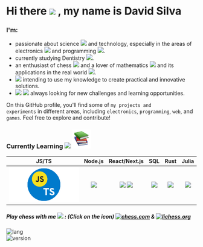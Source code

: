 
# Hi there <img width=4% src="https://em-content.zobj.net/source/microsoft-teams/337/waving-hand_1f44b.png"/> , my name is **David Silva**

### I'm:
- passionate about science <img width=1.5% src="https://em-content.zobj.net/thumbs/160/microsoft/319/dna_1f9ec.png"/> and technology, especially in the areas of electronics <img width=1.5% src="https://img.icons8.com/?size=1x&id=26246&format=png"/> and programming <img width=1.5% src="https://em-content.zobj.net/thumbs/120/microsoft/319/technologist-medium-skin-tone_1f9d1-1f3fd-200d-1f4bb.png"/>.
- currently studying Dentistry <img width=1.5% src="https://em-content.zobj.net/thumbs/120/facebook/355/medical-symbol_2695-fe0f.png"/>.
- an enthusiast of chess <img width=1.5% src="https://em-content.zobj.net/source/skype/289/chess-pawn_265f-fe0f.png"/> and a lover of mathematics <img width=1.5% src="https://em-content.zobj.net/thumbs/120/microsoft/319/plus_2795.png"/> and its applications in the real world <img width=1.5% src="https://em-content.zobj.net/source/microsoft-teams/337/milky-way_1f30c.png"/>.
- <img width=1.5% src="https://em-content.zobj.net/source/animated-noto-color-emoji/356/light-bulb_1f4a1.gif"> intending to use my knowledge to create practical and innovative solutions.
- <img width=1.5% src="https://em-content.zobj.net/source/animated-noto-color-emoji/356/heart-on-fire_2764-fe0f-200d-1f525.gif"> <img width=1.5% src="https://em-content.zobj.net/source/microsoft-teams/337/brain_1f9e0.png"/> always looking for new challenges and learning opportunities.

On this GitHub profile, you'll find some of <code>my projects and experiments</code> in different areas, including <code>electronics</code>, <code>programming</code>, <code>web</code>, and <code>games</code>. Feel free to explore and contribute!  
  
### Currently Learning <img width=60px src="https://em-content.zobj.net/source/microsoft-teams/363/man-technologist-medium-dark-skin-tone_1f468-1f3fe-200d-1f4bb.png"></img> <img width=50px src="books_1f4da.webp"></img> 
 JS/TS | Node.js | React/Next.js | SQL | Rust | Julia
:---: | :---: | :--: | :---: | :---: | :---:
<img width=1000px src="JS_TS.png"></img> | <img width=400px src="https://upload.wikimedia.org/wikipedia/commons/thumb/d/d9/Node.js_logo.svg/2560px-Node.js_logo.svg.png"></img> | <img width=40px src="https://www.svgrepo.com/show/452092/react.svg"></img> <img width=40px src="https://static-00.iconduck.com/assets.00/next-js-icon-2048x2048-5dqjgeku.png"></img> | <img width=500px src="https://cdn-icons-png.flaticon.com/512/4299/4299956.png"></img> | <img width=900px src="https://cdn.icon-icons.com/icons2/2699/PNG/512/rust_lang_logo_icon_170766.png"></img> | <img width=400px src="https://julialang.org/assets/infra/logo.svg"></img>
  
##### Play chess with me <img width=2% src="https://img.icons8.com/?size=512&id=CI3crbooO4AF&format=png"> : (Click on the icon) [![chess.com](https://custom-icon-badges.demolab.com/badge/chess.com--brightgreen.svg?logo=chess.com)](https://www.chess.com/member/wi2david) & [![lichess.org](https://custom-icon-badges.demolab.com/badge/lichess.org--black.svg?logo=lichess.org)](https://lichess.org/@/wi2david)
   
![lang](https://badgen.net/badge/made%20with/Markdown%20&%20HTML/black)  
![version](https://badgen.net/badge/version/0.1.1/blue)
![]()
<!--
**wi2david/wi2david** is a ✨ _special_ ✨ repository because its `README.md` (this file) appears on your GitHub profile.

Here are some ideas to get you started:

- 🔭 I’m currently working on ...
- 🌱 I’m currently learning ...
- 👯 I’m looking to collaborate on ...
- 🤔 I’m looking for help with ...
- 💬 Ask me about ...
- 📫 How to reach me: ...
- 😄 Pronouns: ...
- ⚡ Fun fact: ...
-->
